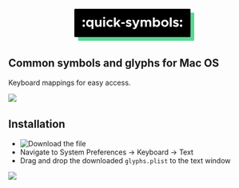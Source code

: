 <p align="center">
<img src="https://raw.githubusercontent.com/thelittlewonder/quicksymbols/docs/logo.png?token=AESWG6ST7SVNPGGVIDVPUSC7GI7UI" alt="Quick Symbols" height="64px"/>
</p>

## Common symbols and glyphs for Mac OS
Keyboard mappings for easy access.

<img src="https://github.com/thelittlewonder/quicksymbols/blob/docs/irl.gif?raw=true"/>

## Installation
* ![Download the file]()
* Navigate to System Preferences → Keyboard → Text 
* Drag and drop the downloaded `glyphs.plist` to the text window
<img src="https://github.com/thelittlewonder/quicksymbols/blob/docs/demo.gif?raw=true"/>
